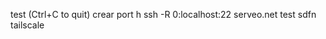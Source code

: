 test                                                         (Ctrl+C to quit)
crear port
<WARNING>h
ssh -R 0:localhost:22 serveo.net
test
sdfn
tailscale 
